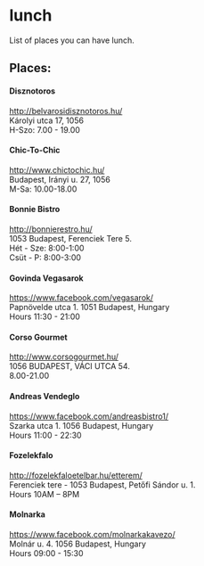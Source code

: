 # lunch
List of places you can have lunch.

## Places:

#### Disznotoros
http://belvarosidisznotoros.hu/  
Károlyi utca 17, 1056  
H-Szo: 7.00 - 19.00  

#### Chic-To-Chic
http://www.chictochic.hu/  
Budapest, Irányi u. 27, 1056  
M-Sa: 10.00-18.00  

#### Bonnie Bistro
http://bonnierestro.hu/  
1053 Budapest, Ferenciek Tere 5.   
Hét - Sze: 8:00-1:00  
Csüt - P: 8:00-3:00  

#### Govinda Vegasarok
https://www.facebook.com/vegasarok/  
Papnövelde utca 1. 1051 Budapest, Hungary  
Hours 11:30 - 21:00  

#### Corso Gourmet
http://www.corsogourmet.hu/  
1056 BUDAPEST, VÁCI UTCA 54.  
8.00-21.00   

#### Andreas Vendeglo
https://www.facebook.com/andreasbistro1/  
Szarka utca 1. 1056 Budapest, Hungary   
Hours 11:00 - 22:30

#### Fozelekfalo
http://fozelekfaloetelbar.hu/etterem/  
Ferenciek tere - 1053 Budapest, Petőfi Sándor u. 1.   
Hours 10AM – 8PM

#### Molnarka
https://www.facebook.com/molnarkakavezo/  
Molnár u. 4. 1056 Budapest, Hungary  
Hours 09:00 - 15:30  


